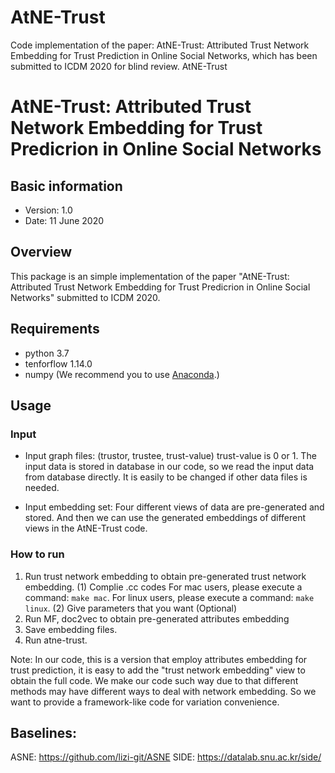 # AtNE-Trust
Code implementation of the paper: AtNE-Trust: Attributed Trust Network Embedding for Trust Prediction in Online Social Networks, which has been submitted to ICDM 2020 for blind review. AtNE-Trust
# AtNE-Trust: Attributed Trust Network Embedding for Trust Predicrion in Online Social Networks


## Basic information
- Version: 1.0
- Date: 11 June 2020


## Overview
This package is an simple implementation of the paper "AtNE-Trust: Attributed Trust Network Embedding for Trust Predicrion
in Online Social Networks" submitted to ICDM 2020.


## Requirements
 - python 3.7
 - tenforflow 1.14.0
 - numpy (We recommend you to use [Anaconda](https://anaconda.org/anaconda/numpy).)
 

## Usage
### Input
- Input graph files: (trustor, trustee, trust-value) trust-value is 0 or 1.
  The input data is stored in database in our code, so we read the input data from database directly. It is easily to be 
  changed if other data files is needed.

- Input embedding set:
  Four different views of data are pre-generated and stored. And then we can use the generated embeddings of different views 
  in the AtNE-Trust code.

### How to run
 1. Run trust network embedding to obtain pre-generated trust network embedding.
   (1) Complie .cc codes
       For mac users, please execute a command: ``make mac``.
       For linux users, please execute a command: ``make linux``.
   (2) Give parameters that you want (Optional)
 2. Run MF, doc2vec to obtain pre-generated attributes embedding
 3. Save embedding files.
 3. Run atne-trust.
 
Note: In our code, this is a version that employ attributes embedding for trust prediction, it is easy to add the 
"trust network embedding" view to obtain the full code. We make our code such way due to that different methods may have different 
ways to deal with network embedding. So we want to provide a framework-like code for variation convenience.

## Baselines:
ASNE: https://github.com/lizi-git/ASNE
SIDE: https://datalab.snu.ac.kr/side/
